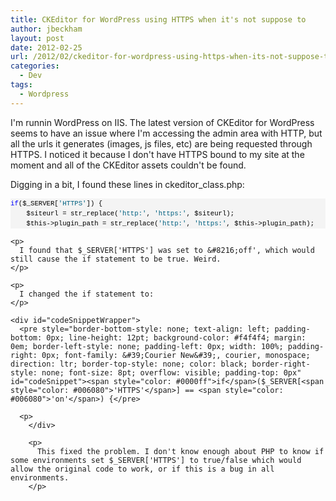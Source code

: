 ```yaml
---
title: CKEditor for WordPress using HTTPS when it's not suppose to
author: jbeckham
layout: post
date: 2012-02-25
url: /2012/02/ckeditor-for-wordpress-using-https-when-its-not-suppose-to/
categories:
  - Dev
tags:
  - Wordpress
---
```

I'm runnin WordPress on IIS. The latest version of CKEditor for WordPress seems to have an issue where I'm accessing the admin area with HTTP, but all the urls it generates (images, js files, etc) are being requested through HTTPS. I noticed it because I don't have HTTPS bound to my site at the moment and all of the CKEditor assets couldn't be found.

Digging in a bit, I found these lines in ckeditor_class.php:

<div id="codeSnippetWrapper">
  <pre style="border-bottom-style: none; text-align: left; padding-bottom: 0px; line-height: 12pt; background-color: #f4f4f4; margin: 0em; border-left-style: none; padding-left: 0px; width: 100%; padding-right: 0px; font-family: &#39;Courier New&#39;, courier, monospace; direction: ltr; border-top-style: none; color: black; border-right-style: none; font-size: 8pt; overflow: visible; padding-top: 0px" id="codeSnippet"><span style="color: #0000ff">if</span>($_SERVER[<span style="color: #006080">'HTTPS'</span>]) {<br />    $siteurl = str_replace(<span style="color: #006080">'http:'</span>, <span style="color: #006080">'https:'</span>, $siteurl);<br />    $this-&gt;plugin_path = str_replace(<span style="color: #006080">'http:'</span>, <span style="color: #006080">'https:'</span>, $this-&gt;plugin_path);</pre>
  
  <p>
    </div> 
    
    <p>
      I found that $_SERVER['HTTPS'] was set to &#8216;off', which would still cause the if statement to be true. Weird.
    </p>
    
    <p>
      I changed the if statement to:
    </p>
    
    <div id="codeSnippetWrapper">
      <pre style="border-bottom-style: none; text-align: left; padding-bottom: 0px; line-height: 12pt; background-color: #f4f4f4; margin: 0em; border-left-style: none; padding-left: 0px; width: 100%; padding-right: 0px; font-family: &#39;Courier New&#39;, courier, monospace; direction: ltr; border-top-style: none; color: black; border-right-style: none; font-size: 8pt; overflow: visible; padding-top: 0px" id="codeSnippet"><span style="color: #0000ff">if</span>($_SERVER[<span style="color: #006080">'HTTPS'</span>] == <span style="color: #006080">'on'</span>) {</pre>
      
      <p>
        </div> 
        
        <p>
          This fixed the problem. I don't know enough about PHP to know if some environments set $_SERVER['HTTPS'] to true/false which would allow the original code to work, or if this is a bug in all environments.
        </p>